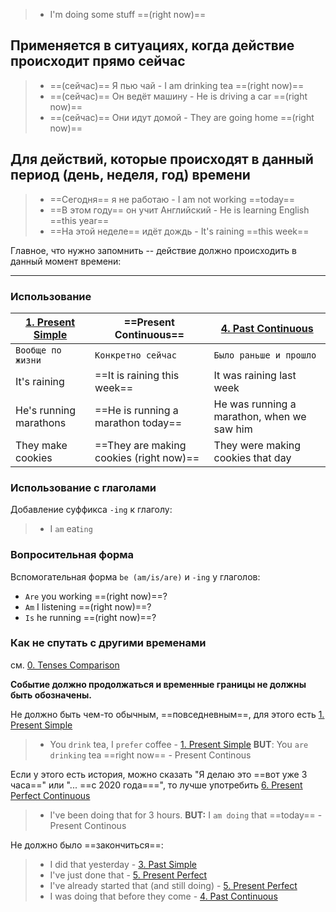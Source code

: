 > - I'm doing some stuff ==(right now)==

## Применяется в ситуациях, когда действие происходит прямо сейчас

> - ==(сейчас)== Я пью чай - I am drinking tea ==(right now)==
> - ==(сейчас)== Он ведёт машину - He is driving a car ==(right now)==
> - ==(сейчас)== Они идут домой - They are going home ==(right now)==

## Для действий, которые происходят в данный период (день, неделя, год) времени

> - ==Сегодня== я не работаю - I am not working ==today==
> - ==В этом году== он учит Английский - He is learning English ==this year==
> - ==На этой неделе== идёт дождь - It's raining ==this week==

Главное, что нужно запомнить -- действие должно происходить в данный момент времени:

-----

### Использование 

| [1. Present Simple](1.%20Present%20Simple.md) | ==Present Continuous== | [4. Past Continuous](4.%20Past%20Continuous.md) |
| - | - | - |
| `Вообще по жизни` | `Конкретно сейчас` | `Было раньше и прошло` |
| It's raining | ==It is raining this week== | It was raining last week |
| He's running marathons | ==He is running a marathon today== | He was running a marathon, when we saw him |
| They make cookies | ==They are making cookies (right now)== | They were making cookies that day |

### Использование с глаголами

Добавление суффикса `-ing` к глаголу:

> - I `am` eat`ing`

### Вопросительная форма

Вспомогательная форма `be (am/is/are)` и `-ing` у глаголов:

- `Are` you working ==(right now)==?
- `Am` I listening ==(right now)==?
- `Is` he running ==(right now)==?

### Как не спутать с другими временами

см. [0. Tenses Comparison](0.%20Tenses%20Comparison.md)

**Событие должно продолжаться и временные границы не должны быть обозначены.**

Не должно быть чем-то обычным, ==повседневным==, для этого есть [1. Present Simple](1.%20Present%20Simple.md)
> - You `drink` tea, I `prefer` coffee -  [1. Present Simple](1.%20Present%20Simple.md) 
> **BUT**: You `are drinking` tea ==right now== - Present Continous

Если у этого есть история, можно сказать "Я делаю это ==вот уже 3 часа==" или "... ==с 2020 года===", то лучше употребить [6. Present Perfect Continuous](6.%20Present%20Perfect%20Continuous.md)
> - I've been doing that for 3 hours.
> **BUT:** I `am doing` that ==today== - Present Continous

Не должно было ==закончиться==:
> - I did that yesterday - [3. Past Simple](3.%20Past%20Simple.md) 
> - I've just done that - [5. Present Perfect](5.%20Present%20Perfect.md)
> - I've already started that (and still doing) - [5. Present Perfect](5.%20Present%20Perfect.md)
> - I was doing that before they come - [4. Past Continuous](4.%20Past%20Continuous.md)
